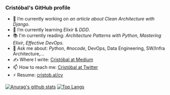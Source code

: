 ### Cristóbal's GitHub profile

- 🔭 I’m currently working on *an article about Clean Architecture with Django*.
- 🌱 I’m currently learning *Elixir* & *DDD*.
- 📚 I'm currently reading: *Architecture Patterns with Python*, *Mastering Elixir*, *Effective DevOps*.
- 💬 Ask me about: *Python*, *#nocode*, DevOps, Data Engineering, SW/Infra Architecture,...
- ✍️ Where I write: [Cristóbal at Medium](https://github.com/cristobalcl)
- 📫 How to reach me: [Cristóbal at Twitter](https://twitter.com/cristobal_dev)
- ⚡ Resume: [cristob.al/cv](https://cristob.al/cv)

[![Anurag's github stats](https://github-readme-stats.vercel.app/api?username=cristobalcl&count_private=true&show_icons=true&theme=gruvbox)](https://github.com/anuraghazra/github-readme-stats)
[![Top Langs](https://github-readme-stats.vercel.app/api/top-langs/?username=cristobalcl&langs_count=10&layout=compact&show_icons=true&theme=gruvbox)](https://github.com/anuraghazra/github-readme-stats)
